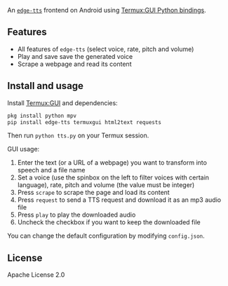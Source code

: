 An [`edge-tts`](https://github.com/rany2/edge-tts) frontend on Android using [Termux:GUI Python bindings](https://github.com/tareksander/termux-gui-python-bindings).

## Features

- All features of `edge-tts` (select voice, rate, pitch and volume)
- Play and save save the generated voice
- Scrape a webpage and read its content

## Install and usage

Install [Termux:GUI](https://github.com/termux/termux-gui) and dependencies:
```sh
pkg install python mpv
pip install edge-tts termuxgui html2text requests
```

Then run `python tts.py` on your Termux session.

GUI usage:
1. Enter the text (or a URL of a webpage) you want to transform into speech and a file name
2. Set a voice (use the spinbox on the left to filter voices with certain language), rate, pitch and volume (the value must be integer)
3. Press `scrape` to scrape the page and load its content
4. Press `request` to send a TTS request and download it as an mp3 audio file
5. Press `play` to play the downloaded audio
6. Uncheck the checkbox if you want to keep the downloaded file

You can change the default configuration by modifying `config.json`.

## License

Apache License 2.0
